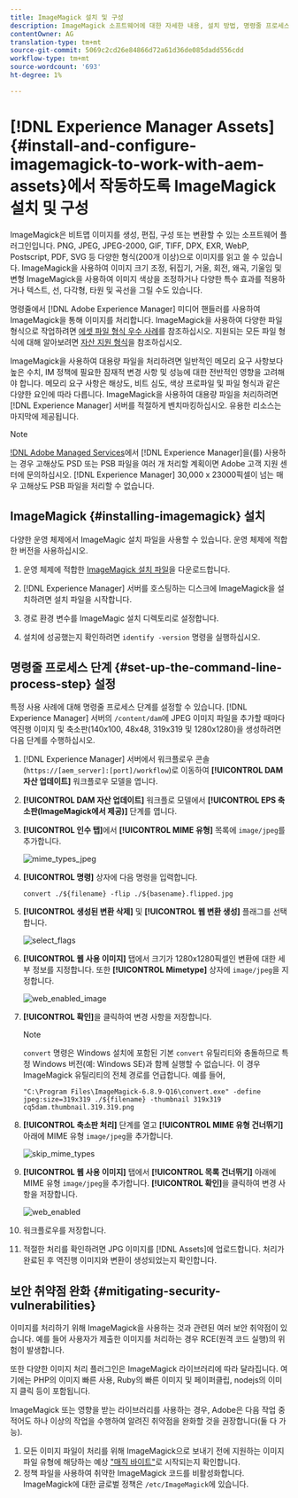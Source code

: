 ```yaml
---
title: ImageMagick 설치 및 구성
description: ImageMagick 소프트웨어에 대한 자세한 내용, 설치 방법, 명령줄 프로세스 단계 설정, 이미지 축소판 편집, 작성 및 생성 방법 등을 살펴볼 수 있습니다.
contentOwner: AG
translation-type: tm+mt
source-git-commit: 5069c2cd26e84866d72a61d36de085dadd556cdd
workflow-type: tm+mt
source-wordcount: '693'
ht-degree: 1%

---
```



# [!DNL Experience Manager Assets] {#install-and-configure-imagemagick-to-work-with-aem-assets}에서 작동하도록 ImageMagick 설치 및 구성

ImageMagick은 비트맵 이미지를 생성, 편집, 구성 또는 변환할 수 있는 소프트웨어 플러그인입니다. PNG, JPEG, JPEG-2000, GIF, TIFF, DPX, EXR, WebP, Postscript, PDF, SVG 등 다양한 형식(200개 이상)으로 이미지를 읽고 쓸 수 있습니다. ImageMagick을 사용하여 이미지 크기 조정, 뒤집기, 거울, 회전, 왜곡, 기울임 및 변형 ImageMagick을 사용하여 이미지 색상을 조정하거나 다양한 특수 효과를 적용하거나 텍스트, 선, 다각형, 타원 및 곡선을 그릴 수도 있습니다.

명령줄에서 [!DNL Adobe Experience Manager] 미디어 핸들러를 사용하여 ImageMagick을 통해 이미지를 처리합니다. ImageMagick을 사용하여 다양한 파일 형식으로 작업하려면 [에셋 파일 형식 우수 사례](/help/assets/assets-file-format-best-practices.md)를 참조하십시오. 지원되는 모든 파일 형식에 대해 알아보려면 [자산 지원 형식](/help/assets/assets-formats.md)을 참조하십시오.

ImageMagick을 사용하여 대용량 파일을 처리하려면 일반적인 메모리 요구 사항보다 높은 수치, IM 정책에 필요한 잠재적 변경 사항 및 성능에 대한 전반적인 영향을 고려해야 합니다. 메모리 요구 사항은 해상도, 비트 심도, 색상 프로파일 및 파일 형식과 같은 다양한 요인에 따라 다릅니다. ImageMagick을 사용하여 대용량 파일을 처리하려면 [!DNL Experience Manager] 서버를 적절하게 벤치마킹하십시오. 유용한 리소스는 마지막에 제공됩니다.

>[!NOTE]
>
>[!DNL Adobe Managed Services](AMS)에서 [!DNL Experience Manager]을(를) 사용하는 경우 고해상도 PSD 또는 PSB 파일을 여러 개 처리할 계획이면 Adobe 고객 지원 센터에 문의하십시오. [!DNL Experience Manager] 30,000 x 23000픽셀이 넘는 매우 고해상도 PSB 파일을 처리할 수 없습니다.

## ImageMagick {#installing-imagemagick} 설치

다양한 운영 체제에서 ImageMagic 설치 파일을 사용할 수 있습니다. 운영 체제에 적합한 버전을 사용하십시오.

1. 운영 체제에 적합한 [ImageMagick 설치 파일](https://www.imagemagick.org/script/download.php)을 다운로드합니다.
1. [!DNL Experience Manager] 서버를 호스팅하는 디스크에 ImageMagick을 설치하려면 설치 파일을 시작합니다.

1. 경로 환경 변수를 ImageMagic 설치 디렉토리로 설정합니다.
1. 설치에 성공했는지 확인하려면 `identify -version` 명령을 실행하십시오.

## 명령줄 프로세스 단계 {#set-up-the-command-line-process-step} 설정

특정 사용 사례에 대해 명령줄 프로세스 단계를 설정할 수 있습니다. [!DNL Experience Manager] 서버의 `/content/dam`에 JPEG 이미지 파일을 추가할 때마다 역진행 이미지 및 축소판(140x100, 48x48, 319x319 및 1280x1280)을 생성하려면 다음 단계를 수행하십시오.

1. [!DNL Experience Manager] 서버에서 워크플로우 콘솔(`https://[aem_server]:[port]/workflow`)로 이동하여 **[!UICONTROL DAM 자산 업데이트]** 워크플로우 모델을 엽니다.
1. **[!UICONTROL DAM 자산 업데이트]** 워크플로 모델에서 **[!UICONTROL EPS 축소판(ImageMagick에서 제공)]** 단계를 엽니다.
1. **[!UICONTROL 인수 탭]**&#x200B;에서 **[!UICONTROL MIME 유형]** 목록에 `image/jpeg`를 추가합니다.

   ![mime_types_jpeg](assets/mime_types_jpeg.png)

1. **[!UICONTROL 명령]** 상자에 다음 명령을 입력합니다.

   `convert ./${filename} -flip ./${basename}.flipped.jpg`

1. **[!UICONTROL 생성된 변환 삭제]** 및 **[!UICONTROL 웹 변환 생성]** 플래그를 선택합니다.

   ![select_flags](assets/select_flags.png)

1. **[!UICONTROL 웹 사용 이미지]** 탭에서 크기가 1280x1280픽셀인 변환에 대한 세부 정보를 지정합니다. 또한 **[!UICONTROL Mimetype]** 상자에 `image/jpeg`을 지정합니다.

   ![web_enabled_image](assets/web_enabled_image.png)

1. **[!UICONTROL 확인]**&#x200B;을 클릭하여 변경 사항을 저장합니다.

   >[!NOTE]
   >
   >`convert` 명령은 Windows 설치에 포함된 기본 `convert` 유틸리티와 충돌하므로 특정 Windows 버전(예: Windows SE)과 함께 실행할 수 없습니다. 이 경우 ImageMagick 유틸리티의 전체 경로를 언급합니다. 예를 들어,
   >
   >
   >`"C:\Program Files\ImageMagick-6.8.9-Q16\convert.exe" -define jpeg:size=319x319 ./${filename} -thumbnail 319x319 cq5dam.thumbnail.319.319.png`

1. **[!UICONTROL 축소판 처리]** 단계를 열고 **[!UICONTROL MIME 유형 건너뛰기]** 아래에 MIME 유형 `image/jpeg`을 추가합니다.

   ![skip_mime_types](assets/skip_mime_types.png)

1. **[!UICONTROL 웹 사용 이미지]** 탭에서 **[!UICONTROL 목록 건너뛰기]** 아래에 MIME 유형 `image/jpeg`을 추가합니다. **[!UICONTROL 확인]**&#x200B;을 클릭하여 변경 사항을 저장합니다.

   ![web_enabled](assets/web_enabled.png)

1. 워크플로우를 저장합니다.

1. 적절한 처리를 확인하려면 JPG 이미지를 [!DNL Assets]에 업로드합니다. 처리가 완료된 후 역진행 이미지와 변환이 생성되었는지 확인합니다.

## 보안 취약점 완화 {#mitigating-security-vulnerabilities}

이미지를 처리하기 위해 ImageMagick을 사용하는 것과 관련된 여러 보안 취약점이 있습니다. 예를 들어 사용자가 제출한 이미지를 처리하는 경우 RCE(원격 코드 실행)의 위험이 발생합니다.

또한 다양한 이미지 처리 플러그인은 ImageMagick 라이브러리에 따라 달라집니다. 여기에는 PHP의 이미지 빠른 사용, Ruby의 빠른 이미지 및 페이퍼클립, nodejs의 이미지 클릭 등이 포함됩니다.

ImageMagick 또는 영향을 받는 라이브러리를 사용하는 경우, Adobe은 다음 작업 중 적어도 하나 이상의 작업을 수행하여 알려진 취약점을 완화할 것을 권장합니다(둘 다 가능).

1. 모든 이미지 파일이 처리를 위해 ImageMagick으로 보내기 전에 지원하는 이미지 파일 유형에 해당하는 예상 [&quot;매직 바이트&quot;](https://en.wikipedia.org/wiki/List_of_file_signatures)로 시작되는지 확인합니다.
1. 정책 파일을 사용하여 취약한 ImageMagick 코드를 비활성화합니다. ImageMagick에 대한 글로벌 정책은 `/etc/ImageMagick`에 있습니다.
